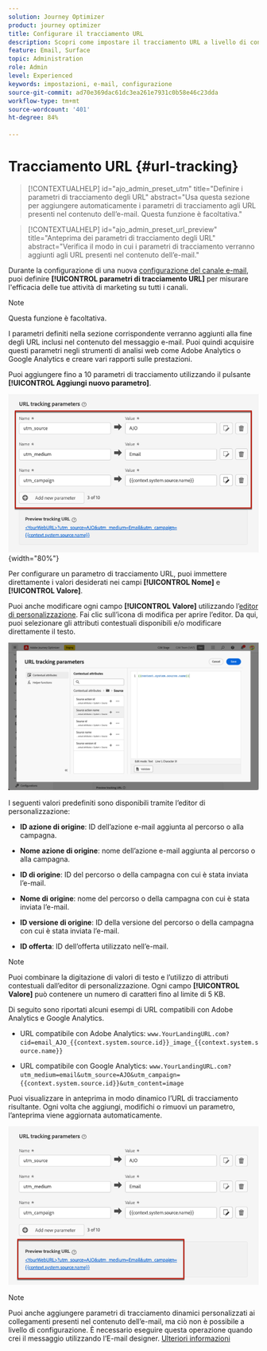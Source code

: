 ```yaml
---
solution: Journey Optimizer
product: journey optimizer
title: Configurare il tracciamento URL
description: Scopri come impostare il tracciamento URL a livello di configurazione del canale e-mail
feature: Email, Surface
topic: Administration
role: Admin
level: Experienced
keywords: impostazioni, e-mail, configurazione
source-git-commit: ad70e369dac61dc3ea261e7931c0b58e46c23dda
workflow-type: tm+mt
source-wordcount: '401'
ht-degree: 84%

---
```



# Tracciamento URL {#url-tracking}

>[!CONTEXTUALHELP]
>id="ajo_admin_preset_utm"
>title="Definire i parametri di tracciamento degli URL"
>abstract="Usa questa sezione per aggiungere automaticamente i parametri di tracciamento agli URL presenti nel contenuto dell’e-mail. Questa funzione è facoltativa."

>[!CONTEXTUALHELP]
>id="ajo_admin_preset_url_preview"
>title="Anteprima dei parametri di tracciamento degli URL"
>abstract="Verifica il modo in cui i parametri di tracciamento verranno aggiunti agli URL presenti nel contenuto dell’e-mail."

Durante la configurazione di una nuova [configurazione del canale e-mail](email-settings.md), puoi definire **[!UICONTROL parametri di tracciamento URL]** per misurare l&#39;efficacia delle tue attività di marketing su tutti i canali.

>[!NOTE]
>
>Questa funzione è facoltativa.

I parametri definiti nella sezione corrispondente verranno aggiunti alla fine degli URL inclusi nel contenuto del messaggio e-mail. Puoi quindi acquisire questi parametri negli strumenti di analisi web come Adobe Analytics o Google Analytics e creare vari rapporti sulle prestazioni.

Puoi aggiungere fino a 10 parametri di tracciamento utilizzando il pulsante **[!UICONTROL Aggiungi nuovo parametro]**.

![](assets/preset-url-tracking.png){width="80%"}

Per configurare un parametro di tracciamento URL, puoi immettere direttamente i valori desiderati nei campi **[!UICONTROL Nome]** e **[!UICONTROL Valore]**.

Puoi anche modificare ogni campo **[!UICONTROL Valore]** utilizzando l’[editor di personalizzazione](../personalization/personalization-build-expressions.md). Fai clic sull’icona di modifica per aprire l’editor. Da qui, puoi selezionare gli attributi contestuali disponibili e/o modificare direttamente il testo.

![](assets/preset-url-tracking-editor.png)

I seguenti valori predefiniti sono disponibili tramite l’editor di personalizzazione:

* **ID azione di origine**: ID dell’azione e-mail aggiunta al percorso o alla campagna.

* **Nome azione di origine**: nome dell’azione e-mail aggiunta al percorso o alla campagna.

* **ID di origine**: ID del percorso o della campagna con cui è stata inviata l’e-mail.

* **Nome di origine**: nome del percorso o della campagna con cui è stata inviata l’e-mail.

* **ID versione di origine**: ID della versione del percorso o della campagna con cui è stata inviata l’e-mail.

* **ID offerta**: ID dell’offerta utilizzato nell’e-mail.

>[!NOTE]
>
>Puoi combinare la digitazione di valori di testo e l’utilizzo di attributi contestuali dall’editor di personalizzazione. Ogni campo **[!UICONTROL Valore]** può contenere un numero di caratteri fino al limite di 5 KB.

<!--You can drag and drop the parameters to reorder them.-->

Di seguito sono riportati alcuni esempi di URL compatibili con Adobe Analytics e Google Analytics.

* URL compatibile con Adobe Analytics: `www.YourLandingURL.com?cid=email_AJO_{{context.system.source.id}}_image_{{context.system.source.name}}`

* URL compatibile con Google Analytics: `www.YourLandingURL.com?utm_medium=email&utm_source=AJO&utm_campaign={{context.system.source.id}}&utm_content=image`

Puoi visualizzare in anteprima in modo dinamico l’URL di tracciamento risultante. Ogni volta che aggiungi, modifichi o rimuovi un parametro, l’anteprima viene aggiornata automaticamente.

![](assets/preset-url-tracking-preview.png)

>[!NOTE]
>
>Puoi anche aggiungere parametri di tracciamento dinamici personalizzati ai collegamenti presenti nel contenuto dell’e-mail, ma ciò non è possibile a livello di configurazione. È necessario eseguire questa operazione quando crei il messaggio utilizzando l’E-mail designer. [Ulteriori informazioni](message-tracking.md#url-tracking)
